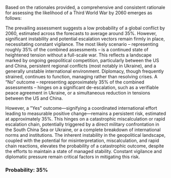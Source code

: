Based on the rationales provided, a comprehensive and consistent rationale for assessing the likelihood of a Third World War by 2060 emerges as follows:

The prevailing assessment suggests a low probability of a global conflict by 2060, estimated across the forecasts to average around 35%. However, significant instability and potential escalation vectors remain firmly in place, necessitating constant vigilance. The most likely scenario – representing roughly 35% of the combined assessments – is a continued state of heightened tension without a full-scale war. This reflects a landscape marked by ongoing geopolitical competition, particularly between the US and China, persistent regional conflicts (most notably in Ukraine), and a generally unstable international environment. Diplomacy, though frequently strained, continues to function, managing rather than resolving crises. A “No” outcome – representing approximately 35% of the combined assessments – hinges on a significant de-escalation, such as a verifiable peace agreement in Ukraine, or a simultaneous reduction in tensions between the US and China.

However, a "Yes" outcome—signifying a coordinated international effort leading to measurable positive change—remains a persistent risk, estimated at approximately 35%. This hinges on a catastrophic miscalculation or rapid escalation chain, potentially triggered by a direct military confrontation in the South China Sea or Ukraine, or a complete breakdown of international norms and institutions. The inherent instability in the geopolitical landscape, coupled with the potential for misinterpretation, miscalculation, and rapid chain reactions, elevates the probability of a catastrophic outcome, despite the efforts to maintain a state of managed stability. Constant vigilance and diplomatic pressure remain critical factors in mitigating this risk.

### Probability: 35%